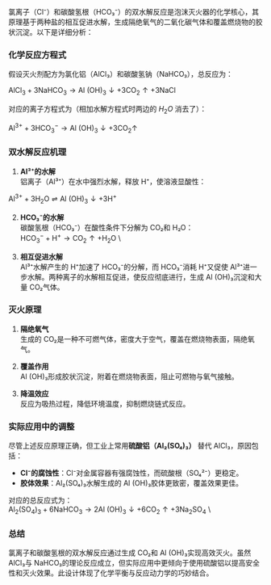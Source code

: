 氯离子（Cl⁻）和碳酸氢根（HCO₃⁻）的双水解反应是泡沫灭火器的化学核心，其原理基于两种盐的相互促进水解，生成隔绝氧气的二氧化碳气体和覆盖燃烧物的胶状沉淀。以下是详细分析：
### **化学反应方程式**
假设灭火剂配方为氯化铝（AlCl₃）和碳酸氢钠（NaHCO₃），总反应为：

$\text{AlCl}_3 + 3\text{NaHCO}_3 \rightarrow \text{Al (OH)}_3↓ + 3\text{CO}_2↑ + 3\text{NaCl}$

对应的离子方程式为（相加水解方程式时两边的 $H_2O$ 消去了）：

$\text{Al}^{3+} + 3\text{HCO}_3^- \rightarrow \text{Al (OH)}_3↓ + 3\text{CO}_2↑$

### **双水解反应机理**
1. **Al³⁺的水解**  
   铝离子（Al³⁺）在水中强烈水解，释放 H⁺，使溶液显酸性：
   
$\text{Al}^{3+} + 3\text{H}_2\text{O} \rightleftharpoons \text{Al (OH)}_3↓ + 3\text{H}^+$
   

2. **HCO₃⁻的水解**  
   碳酸氢根（HCO₃⁻）在酸性条件下分解为 CO₂和 H₂O：
   \
$\text{HCO}_3^- + \text{H}^+ \rightarrow \text{CO}_2↑ + \text{H}_2\text{O}$
   \

3. **相互促进水解**  
   Al³⁺水解产生的 H⁺加速了 HCO₃⁻的分解，而 HCO₃⁻消耗 H⁺又促使 Al³⁺进一步水解。两种离子的水解相互促进，使反应彻底进行，生成 Al (OH)₃沉淀和大量 CO₂气体。

### **灭火原理**
1. **隔绝氧气**  
   生成的 CO₂是一种不可燃气体，密度大于空气，覆盖在燃烧物表面，隔绝氧气。

2. **覆盖作用**  
   Al (OH)₃形成胶状沉淀，附着在燃烧物表面，阻止可燃物与氧气接触。

3. **降温效应**  
   反应为吸热过程，降低环境温度，抑制燃烧链式反应。

### **实际应用中的调整**
尽管上述反应原理正确，但工业上常用**硫酸铝（Al₂(SO₄)₃）** 替代 AlCl₃，原因包括：
- **Cl⁻的腐蚀性**：Cl⁻对金属容器有强腐蚀性，而硫酸根（SO₄²⁻）更稳定。
- **胶体效果**：Al₂(SO₄)₃水解生成的 Al (OH)₃胶体更致密，覆盖效果更佳。

对应的总反应式为：
\
$\text{Al}_2 (\text{SO}_4)_3 + 6\text{NaHCO}_3 \rightarrow 2\text{Al (OH)}_3↓ + 6\text{CO}_2↑ + 3\text{Na}_2\text{SO}_4$
\
### **总结**
氯离子和碳酸氢根的双水解反应通过生成 CO₂和 Al (OH)₃实现高效灭火。虽然 AlCl₃与 NaHCO₃的理论反应成立，但实际应用中更倾向于使用硫酸铝以提高安全性和灭火效果。此设计体现了化学平衡与反应动力学的巧妙结合。